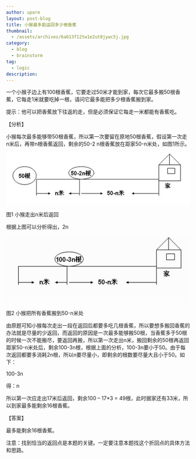 ```yaml
---
author: upare
layout: post-blog
title: 小猴最多能运回多少根香蕉
thumbnail:
  - /assets/archives/6a613f12tw1e2ut8jywc5j.jpg
category:
  - blog
  - brainstorm
tag:
  - logic
description: 
---
```

一个小猴子边上有100根香蕉，它要走过50米才能到家，每次它最多搬50根香蕉，它每走1米就要吃掉一根，请问它最多能把多少根香蕉搬到家。

提示：他可以把香蕉放下往返的走，但是必须保证它每走一米都能有香蕉吃。

【分析】

小猴每次最多能够带50根香蕉，所以第一次要留在原地50根香蕉，假设第一次走n米后，再带n根香蕉返回，剩余的50-2 n根香蕉放在距家50-n米处，如图1所示。

![](/assets/archives/6a613f12tw1e2ut9cq7bqj.jpg)

图1 小猴走出n米后返回

根据上图可以分析得出，2n

![](/assets/archives/6a613f12tw1e2ut8jywc5j.jpg)

图2 小猴把所有香蕉搬到50-n米处

由原题可知小猴每次走出一段在返回后都要多吃几根香蕉，所以要想多搬回香蕉的办法就是尽量的少返回，而返回的原因是一次最多能够搬50根，当香蕉多于50根的时候一次不能搬尽，要返回再搬，所以第一次走出n米，搬回剩余的50根再返回距家50-n米处后，剩余100-3n根，根据上面的分析，100-3n要小于50。由于每次返回都要多消耗2n根，所以n要尽量小，即剩余的根数要尽量大且小于50。如下：

100-3n

得：n

所以第一次应走出17米后返回，剩余100 – 17\*3 = 49根，此时据家还有33米，所以到家最多能剩余16根香蕉。

【答案】

最多能剩余16根香蕉。

注意：找到恰当的返回点是本题的关键。一定要注意本题找这个折回点的具体方法和思路。